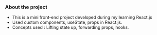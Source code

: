 ### About the project

* This is a mini front-end project developed during my learning React.js
* Used custom components, useState, props in React.js.
* Concepts used : Lifting state up, forwarding props, hooks.